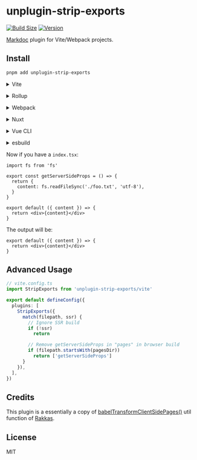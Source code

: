 # unplugin-strip-exports

[![Build Size](https://img.shields.io/bundlephobia/minzip/unplugin-strip-exports?label=bundle%20size&style=flat&colorA=000000&colorB=000000)](https://bundlephobia.com/result?p=unplugin-strip-exports)
[![Version](https://img.shields.io/npm/v/unplugin-strip-exports?style=flat&colorA=000000&colorB=000000)](https://www.npmjs.com/package/unplugin-strip-exports)

[Markdoc](https://markdoc.io/) plugin for Vite/Webpack projects.

## Install

```bash
pnpm add unplugin-strip-exports
```

<details>
<summary>Vite</summary><br>

```ts
// vite.config.ts
import StripExports from 'unplugin-strip-exports/vite'

export default defineConfig({
  plugins: [
    StripExports({
      match() {
        return ['getServerSideProps']
      }
    }),
  ],
})
```

<br></details>

<details>
<summary>Rollup</summary><br>

```ts
// rollup.config.js
import StripExports from 'unplugin-strip-exports/rollup'

export default {
  plugins: [
    StripExports({
      match() {
        return ['getServerSideProps']
      }
    }),
  ],
}
```

<br></details>


<details>
<summary>Webpack</summary><br>

```ts
// webpack.config.js
module.exports = {
  /* ... */
  plugins: [
    require('unplugin-strip-exports/webpack')({
      match() {
        return ['getServerSideProps']
      }
    })
  ]
}
```

<br></details>

<details>
<summary>Nuxt</summary><br>

```ts
// nuxt.config.js
export default {
  buildModules: [
    ['unplugin-strip-exports/nuxt', {
      match() {
        return ['getServerSideProps']
      }
    }],
  ],
}
```

> This module works for both Nuxt 2 and [Nuxt Vite](https://github.com/nuxt/vite)

<br></details>

<details>
<summary>Vue CLI</summary><br>

```ts
// vue.config.js
module.exports = {
  configureWebpack: {
    plugins: [
      require('unplugin-strip-exports/webpack')({
        match() {
          return ['getServerSideProps']
        }
      }),
    ],
  },
}
```

<br></details>

<details>
<summary>esbuild</summary><br>

```ts
// esbuild.config.js
import { build } from 'esbuild'
import StripExports from 'unplugin-strip-exports/esbuild'

build({
  plugins: [StripExports({
    match() {
      return ['getServerSideProps']
    }
  })],
})
```

<br></details>

Now if you have a `index.tsx`:

```tsx
import fs from 'fs'

export const getServerSideProps = () => {
  return {
    content: fs.readFileSync('./foo.txt', 'utf-8'),
  }
}

export default ({ content }) => {
  return <div>{content}</div>
}
```

The output will be:

```tsx
export default ({ content }) => {
  return <div>{content}</div>
}
```

## Advanced Usage

```ts
// vite.config.ts
import StripExports from 'unplugin-strip-exports/vite'

export default defineConfig({
  plugins: [
    StripExports({
      match(filepath, ssr) {
        // Ignore SSR build
        if (!ssr)
          return

        // Remove getServerSideProps in "pages" in browser build
        if (filepath.startsWith(pagesDir))
          return ['getServerSideProps']
      }
    }),
  ],
})
```

## Credits

This plugin is a essentially a copy of [babelTransformClientSidePages()](https://github.com/rakkasjs/rakkasjs/blob/main/packages/rakkasjs/src/features/run-server-side/implementation/transform/transform-client-page.ts) util function of [Rakkas](https://github.com/rakkasjs/rakkasjs).

## License

MIT
